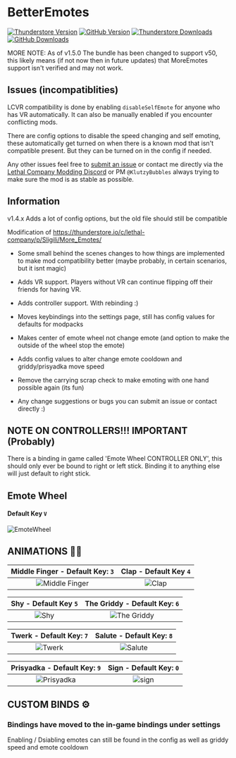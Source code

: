 # BetterEmotes

[![Thunderstore Version](https://img.shields.io/thunderstore/v/KlutzyBubbles/BetterEmotes?style=for-the-badge&logo=thunderstore&logoColor=white)](https://thunderstore.io/c/lethal-company/p/KlutzyBubbles/BetterEmotes)
[![GitHub Version](https://img.shields.io/github/v/release/KlutzyBubbles/lc-better-emotes?style=for-the-badge&logo=github)](https://github.com/KlutzyBubbles/lc-better-emotes)
[![Thunderstore Downloads](https://img.shields.io/thunderstore/dt/KlutzyBubbles/BetterEmotes?style=for-the-badge&logo=thunderstore&logoColor=white)](https://thunderstore.io/c/lethal-company/p/KlutzyBubbles/BetterEmotes)
[![GitHub Downloads](https://img.shields.io/github/downloads/KlutzyBubbles/lc-better-emotes/total?style=for-the-badge&logo=github)](https://github.com/KlutzyBubbles/lc-better-emotes/releases/latest)

MORE NOTE: As of v1.5.0 The bundle has been changed to support v50, this likely means (if not now then in future updates) that MoreEmotes support isn't verified and may not work.

## Issues (incompatiblities)

LCVR compatibility is done by enabling `disableSelfEmote` for anyone who has VR automatically. It can also be manually enabled if you encounter conflicting mods.

There are config options to disable the speed changing and self emoting, these automatically get turned on when there is a known mod that isn't compatible present. But they can be turned on in the config if needed.

Any other issues feel free to [submit an issue](https://github.com/KlutzyBubbles/lc-better-emotes/issues/new) or contact me directly via the [Lethal Company Modding Discord](https://discord.gg/XeyYqRdRGC) or PM `@KlutzyBubbles` always trying to make sure the mod is as stable as possible.

## Information

v1.4.x Adds a lot of config options, but the old file should still be compatible

Modification of https://thunderstore.io/c/lethal-company/p/Sligili/More_Emotes/

- Some small behind the scenes changes to how things are implemented to make mod compatibility better (maybe probably, in certain scenarios, but it isnt magic)
- Adds VR support. Players without VR can continue flipping off their friends for having VR.
- Adds controller support. With rebinding :)
- Moves keybindings into the settings page, still has config values for defaults for modpacks
- Makes center of emote wheel not change emote (and option to make the outside of the wheel stop the emote)
- Adds config values to alter change emote cooldown and griddy/prisyadka move speed
- Remove the carrying scrap check to make emoting with one hand possible again (its fun)

- Any change suggestions or bugs you can submit an issue or contact directly :)

## NOTE ON CONTROLLERS!!! IMPORTANT (Probably)

There is a binding in game called 'Emote Wheel CONTROLLER ONLY', this should only ever be bound to right or left stick. Binding it to anything else will just default to right stick.

## Emote Wheel 
#### Default Key ```V```
![EmoteWheel](https://github.com/KlutzyBubbles/lc-better-emotes/blob/main/Images/emoteWheel.jpg?raw=true)

## ANIMATIONS 👨‍🦯
| Middle Finger - Default Key: ```3``` | Clap - Default Key ```4``` |
| :---: | :---: |
| ![Middle Finger](https://github.com/KlutzyBubbles/lc-better-emotes/blob/main/Images/middleFinger.jpg?raw=true) | ![Clap](https://github.com/KlutzyBubbles/lc-better-emotes/blob/main/Images/clap.jpg?raw=true) |

| Shy - Default Key ```5``` | The Griddy - Default Key: ```6``` |
| :---: | :---: |
| ![Shy](https://github.com/KlutzyBubbles/lc-better-emotes/blob/main/Images/shy.jpg?raw=true) | ![The Griddy](https://github.com/KlutzyBubbles/lc-better-emotes/blob/main/Images/griddy.jpg?raw=true) |

| Twerk - Default Key: ```7``` | Salute - Default Key: ```8``` |
| :---: | :---: |
| ![Twerk](https://github.com/KlutzyBubbles/lc-better-emotes/blob/main/Images/twerk.jpg?raw=true) | ![Salute](https://github.com/KlutzyBubbles/lc-better-emotes/blob/main/Images/salute.jpg?raw=true) |

| Prisyadka - Default Key: ```9``` | Sign - Default Key: ```0``` |
| :---: | :---: |
| ![Prisyadka](https://github.com/KlutzyBubbles/lc-better-emotes/blob/main/Images/prisyadka.jpg?raw=true) | ![sign](https://github.com/KlutzyBubbles/lc-better-emotes/blob/main/Images/sign.jpg?raw=true) |


## CUSTOM BINDS ⚙
### Bindings have moved to the in-game bindings under settings

Enabling / Dsiabling emotes can still be found in the config as well as griddy speed and emote cooldown
